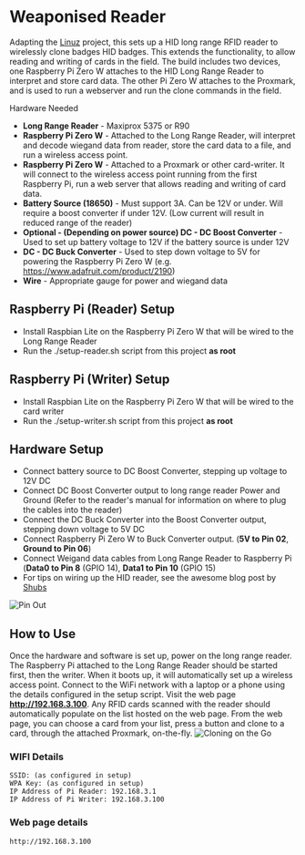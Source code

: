# Weaponised Reader

Adapting the [Linuz](https://github.com/linuz/LongRangeReader) project, this sets up a HID long range RFID reader to wirelessly clone badges HID badges. This extends the functionality, to allow reading and writing of cards in the field. The build includes two devices, one Raspberry Pi Zero W attaches to the HID Long Range Reader to interpret and store card data. The other Pi Zero W attaches to the Proxmark, and is used to run a webserver and run the clone commands in the field.

Hardware Needed

  * **Long Range Reader** - Maxiprox 5375 or R90
  * **Raspberry Pi Zero W** - Attached to the Long Range Reader, will interpret and decode wiegand data from reader, store the card data to a file, and run a wireless access point.
  * **Raspberry Pi Zero W** - Attached to a Proxmark or other card-writer. It will connect to the wireless access point running from the first Raspberry Pi, run a web server that allows reading and writing of card data.
  * **Battery Source (18650)** - Must support 3A. Can be 12V or under. Will require a boost converter if under 12V. (Low current will result in reduced range of the reader)
  * **Optional - (Depending on power source) DC - DC Boost Converter** - Used to set up battery voltage to 12V if the battery source is under 12V
  * **DC - DC Buck Converter** - Used to step down voltage to 5V for powering the Raspberry Pi Zero W (e.g. https://www.adafruit.com/product/2190)
  * **Wire** - Appropriate gauge for power and wiegand data

## Raspberry Pi (Reader) Setup
  * Install Raspbian Lite on the Raspberry Pi Zero W that will be wired to the Long Range Reader
  * Run the ./setup-reader.sh script from this project **as root**
## Raspberry Pi (Writer) Setup
  * Install Raspbian Lite on the Raspberry Pi Zero W that will be wired to the card writer
  * Run the ./setup-writer.sh script from this project **as root**

## Hardware Setup
  * Connect battery source to DC Boost Converter, stepping up voltage to 12V DC
  * Connect DC Boost Converter output to long range reader Power and Ground (Refer to the reader's manual for information on where to plug the cables into the reader)
  * Connect the DC Buck Converter into the Boost Converter output, stepping down voltage to 5V DC
  * Connect Raspberry Pi Zero W to Buck Converter output. (**5V to Pin 02**, **Ground to Pin 06**)
  * Connect Weigand data cables from Long Range Reader to Raspberry Pi (**Data0 to Pin 8** (GPIO 14), **Data1 to Pin 10** (GPIO 15)
  * For tips on wiring up the HID reader, see the awesome blog post by [Shubs](https://shubs.io/guide-to-building-the-tastic-rfid-thief/)
  
  ![Pin Out](https://www.element14.com/community/servlet/JiveServlet/previewBody/73950-102-11-339300/pi3_gpio.png)
  
  ## How to Use
Once the hardware and software is set up, power on the long range reader. The Raspberry Pi attached to the Long Range Reader should be started first, then the writer. When it boots up, it will automatically set up a wireless access point. Connect to the WiFi network with a laptop or a phone using the details configured in the setup script. Visit the web page **http://192.168.3.100**. Any RFID cards scanned with the reader should automatically populate on the list hosted on the web page. 
From the web page, you can choose a card from your list, press a button and clone to a card, through the attached Proxmark, on-the-fly.
  ![Cloning on the Go](https://raw.githubusercontent.com/Joshua1909/WeaponisedReader/master/card_cloning.png)

###  WIFI Details
    SSID: (as configured in setup)
    WPA Key: (as configured in setup)
    IP Address of Pi Reader: 192.168.3.1
    IP Address of Pi Writer: 192.168.3.100
    
### Web page details
    http://192.168.3.100
  
